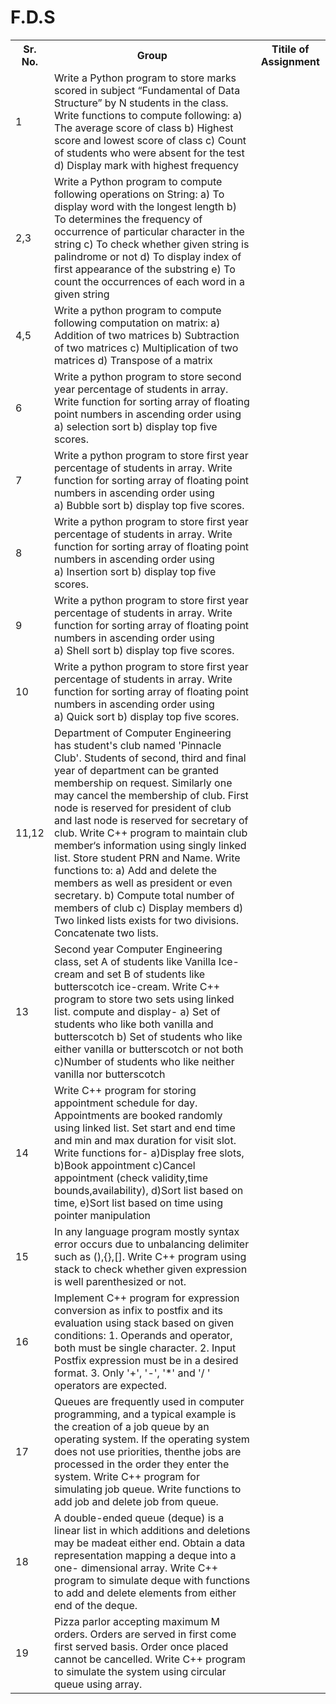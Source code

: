 # F.D.S

<table style="width:100%">
  <tr>
    <th>Sr. No.</th>
    <th>Group</th>
    <th>Titile of Assignment</th>
  </tr>

  <tr>
    <td>1</td>
    <td>Write a Python program to store marks scored in subject
“Fundamental of Data Structure” by N students in the class. Write
functions to compute following:
a) The average score of class
b) Highest score and lowest score of class
c) Count of students who were absent for the test
d) Display mark with highest frequency</td>
  </tr>
  
  <tr>
    <td>2,3</td>
    <td>Write a Python program to compute following operations on String:
a) To display word with the longest length
b) To determines the frequency of occurrence of particular character in the string
c) To check whether given string is palindrome or not
d) To display index of first appearance of the substring
      e) To count the occurrences of each word in a given string</td>
  </tr>
  
  <tr>
    <td>4,5</td>
    <td>Write a python program to compute following computation on matrix:
a) Addition of two matrices
b) Subtraction of two matrices
c) Multiplication of two matrices
d) Transpose of a matrix</td>
  </tr>
  
  <tr>
    <td>6</td>
    <td>Write a python program to store second year percentage of students
in array. Write function for sorting array of floating point numbers in
ascending order using<br>
a) selection sort b) display top five scores.</td>
  </tr>
  
  <tr>
    <td>7</td>
    <td>Write a python program to store first year percentage of students in
array. Write function for sorting array of floating point numbers in
ascending order using<br>
a) Bubble sort b) display top five scores.</td>
  </tr>
  
  <tr>
    <td>8</td>
    <td>Write a python program to store first year percentage of students in
array. Write function for sorting array of floating point numbers in
ascending order using<br>
a) Insertion sort b) display top five scores.</td>
  </tr>

  <tr>
    <td>9</td>
    <td>Write a python program to store first year percentage of students in
array. Write function for sorting array of floating point numbers in
ascending order using<br>
a) Shell sort b) display top five scores.</td>
  </tr>
  
  <tr>
    <td>10</td>
    <td>Write a python program to store first year percentage of students in
array. Write function for sorting array of floating point numbers in
ascending order using<br>
a) Quick sort b) display top five scores.</td>
  </tr>
  
  <td>11,12</td>
    <td>Department of Computer Engineering has student's club named
'Pinnacle Club'. Students of second, third and final year of
department can be granted membership on request. Similarly one
may cancel the membership of club. First node is reserved for
president of club and last node is reserved for secretary of club. Write
C++ program to maintain club member‘s information using singly
linked list. Store student PRN and Name. Write functions to:
a) Add and delete the members as well as president or even secretary.
b) Compute total number of members of club
c) Display members
d) Two linked lists exists for two divisions. Concatenate two lists.</td>
  </tr>
  
  <tr>
    <td>13</td>
    <td>Second year Computer Engineering class, set A of students like
Vanilla Ice-cream and set B of students like butterscotch ice-cream.
Write C++ program to store two sets using linked list. compute and
display-
a) Set of students who like both vanilla and butterscotch
b) Set of students who like either vanilla or butterscotch or not both
c)Number of students who like neither vanilla nor butterscotch</td>
  </tr>
  
  <tr>
    <td>14</td>
    <td>Write C++ program for storing appointment schedule for day. Appointments are booked randomly using linked list. 
    Set start and end time and min and max duration for visit slot. Write functions for- a)Display free slots, b)Book appointment 
    c)Cancel appointment (check validity,time bounds,availability), d)Sort list based on time, e)Sort list based on time using pointer   manipulation</td>
  </tr>
  
  <tr>
    <td>15</td>
    <td>In any language program mostly syntax error occurs due to
unbalancing delimiter such as (),{},[]. Write C++ program using
stack to check whether given expression is well parenthesized or
not.</td>
  </tr>
  
  <tr>
    <td>16</td>
    <td>Implement C++ program for expression conversion as infix to
postfix and its evaluation using stack based on given conditions: 1.
Operands and operator, both must be single character. 2. Input
Postfix expression must be in a desired format. 3. Only '+', '-', '*'
and '/ ' operators are expected.</td>
  </tr>
  
  <tr>
    <td>17</td>
    <td>Queues are frequently used in computer programming, and a typical example is the creation of a job queue by an operating system. If the operating system does not use priorities, thenthe jobs are processed in the order they enter the system. Write C++ program for simulating job queue. Write functions to add job and delete job from queue.</td>
  </tr>
  
  <tr>
    <td>18</td>
    <td> A double-ended queue (deque) is a linear list in which additions and deletions may be madeat either end. Obtain a data representation mapping a deque into a one- dimensional array. Write C++ program to simulate deque with functions to add and delete elements from either end of the deque.</td>
  </tr>
  
  <tr>
    <td>19</td>
    <td>Pizza parlor accepting maximum M orders. Orders are served in first come first served basis. Order once placed cannot be cancelled. Write C++ program to simulate the system using circular queue using array.</td>
  </tr>
 
  
    
  
</table>
